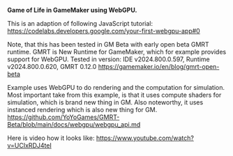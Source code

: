 **Game of Life in GameMaker using WebGPU.**

This is an adaption of following JavaScript tutorial:
https://codelabs.developers.google.com/your-first-webgpu-app#0

Note, that this has been tested in GM Beta with early open beta GMRT runtime.
GMRT is New Runtime for GameMaker, which for example provides support for WebGPU. 
Tested in version: IDE v2024.800.0.597, Runtime v2024.800.0.620, GMRT 0.12.0
https://gamemaker.io/en/blog/gmrt-open-beta

Example uses WebGPU to do rendering and the computation for simulation.
Most important take from this example, is that it uses compute shaders for simulation, which is brand new thing in GM.
Also noteworthy, it uses instanced rendering which is also new thing for GM.
https://github.com/YoYoGames/GMRT-Beta/blob/main/docs/webgpu/webgpu_api.md

Here is video how it looks like:
https://www.youtube.com/watch?v=UCIxRDJ4teI
